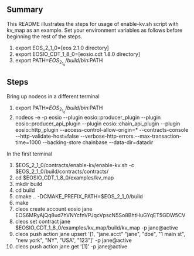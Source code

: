 ## Summary
This README illustrates the steps for usage of enable-kv.sh script with kv_map as an example. Set your environment variables as follows before beginning the rest of the steps.
1. export EOS_2_1_0=[eos 2.1.0 directory]
1. export EOSIO_CDT_1_8_0=[eosio.cdt 1.8.0 directory]
1. export PATH=$EOS_2_1_0/build/bin:$PATH

## Steps
Bring up nodeos in a different terminal
1. export PATH=$EOS_2_1_0/build/bin:$PATH
1. nodeos -e -p eosio --plugin eosio::producer_plugin --plugin eosio::producer_api_plugin --plugin eosio::chain_api_plugin --plugin eosio::http_plugin --access-control-allow-origin=* --contracts-console --http-validate-host=false --verbose-http-errors --max-transaction-time=1000 --backing-store chainbase --data-dir=datadir

In the first terminal
1. $EOS_2_1_0/contracts/enable-kv/enable-kv.sh -c $EOS_2_1_0/build/contracts/contracts/
1. cd $EOSIO_CDT_1_8_0/examples/kv_map
1. mkdir build
1. cd build
1. cmake .. -DCMAKE_PREFIX_PATH=$EOS_2_1_0/build
1. make
1. cleos create account eosio jane EOS6MRyAjQq8ud7hVNYcfnVPJqcVpscN5So8BhtHuGYqET5GDW5CV
1. cleos set contract jane $EOSIO_CDT_1_8_0/examples/kv_map/build/kv_map -p jane@active
1. cleos push action jane upsert '[1, "jane.acct" "jane", "doe", "1 main st", "new york", "NY", "USA", "123"]' -p jane@active
1. cleos push action jane get '[1]' -p jane@active